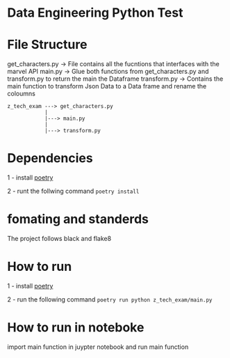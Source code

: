 # Data Engineering Python Test

# File Structure

get_characters.py -> File contains all the fucntions that interfaces with the marvel API
main.py -> Glue both functions from get_characters.py and transform.py to return the main the Dataframe
transform.py -> Contains the main function to transform Json Data to a Data frame and rename the coloumns

```
z_tech_exam ---> get_characters.py
            |
            |---> main.py
            |
            |---> transform.py
```
# Dependencies
 1 - install [poetry](https://python-poetry.org/)
 
 2 - runt the follwing command `poetry install`

 # fomating and standerds 
 The project follows black and flake8

# How to run 
 1 - install [poetry](https://python-poetry.org/)
 
 2 - run the following command `poetry run python z_tech_exam/main.py`

# How to run in noteboke
import main function in juypter notebook and run main function
